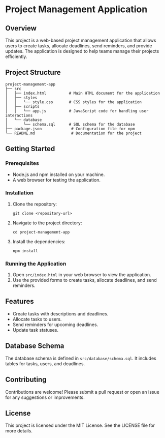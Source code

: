 # Project Management Application

## Overview
This project is a web-based project management application that allows users to create tasks, allocate deadlines, send reminders, and provide updates. The application is designed to help teams manage their projects efficiently.

## Project Structure
```
project-management-app
├── src
│   ├── index.html          # Main HTML document for the application
│   ├── styles
│   │   └── style.css       # CSS styles for the application
│   ├── scripts
│   │   └── app.js          # JavaScript code for handling user interactions
│   └── database
│       └── schema.sql      # SQL schema for the database
├── package.json             # Configuration file for npm
└── README.md                # Documentation for the project
```

## Getting Started

### Prerequisites
- Node.js and npm installed on your machine.
- A web browser for testing the application.

### Installation
1. Clone the repository:
   ```
   git clone <repository-url>
   ```
2. Navigate to the project directory:
   ```
   cd project-management-app
   ```
3. Install the dependencies:
   ```
   npm install
   ```

### Running the Application
1. Open `src/index.html` in your web browser to view the application.
2. Use the provided forms to create tasks, allocate deadlines, and send reminders.

## Features
- Create tasks with descriptions and deadlines.
- Allocate tasks to users.
- Send reminders for upcoming deadlines.
- Update task statuses.

## Database Schema
The database schema is defined in `src/database/schema.sql`. It includes tables for tasks, users, and deadlines.

## Contributing
Contributions are welcome! Please submit a pull request or open an issue for any suggestions or improvements.

## License
This project is licensed under the MIT License. See the LICENSE file for more details.